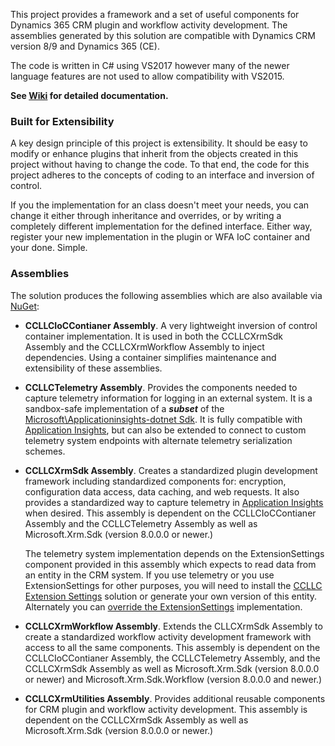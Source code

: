 This project provides a framework and a set of useful components for Dynamics 365 CRM plugin and workflow activity development. The assemblies generated by this solution are compatible with Dynamics CRM version 8/9 and Dynamics 365 (CE). 

The code is written in C# using VS2017 however many of the newer language features are not used to allow compatibility with VS2015. 

**See [Wiki](https://github.com/ScottColson/CCLLC.Xrm.Development/wiki) for detailed documentation.**


### Built for Extensibility
A key design principle of this project is extensibility. It should be easy to modify or enhance plugins that inherit from the objects created in this project without having to change the code. To that end, the code for this project adheres to the concepts of coding to an interface and inversion of control. 

If you the implementation for an class doesn't meet your needs, you can change it either through inheritance and overrides, or by writing a completely different implementation for the defined interface. Either way, register your new implementation in the plugin or WFA IoC container and your done. Simple.

### Assemblies

The solution produces the following assemblies which are also available via [NuGet](https://www.nuget.org/packages?q=CCLLC):

- **CCLLCIoCContianer Assembly**. A very lightweight inversion of control container implementation. It is used in both the CCLLCXrmSdk Assembly and the CCLLCXrmWorkflow Assembly to inject dependencies. Using a container simplifies maintenance and extensibility of these assemblies.

- **CCLLCTelemetry Assembly**. Provides the components needed to capture telemetry information for logging in an external system. It is a sandbox-safe implementation of a **_subset_** of the [Microsoft\Applicationinsights-dotnet Sdk](https://github.com/Microsoft/ApplicationInsights-dotnet). It is fully compatible with [Application Insights](https://azure.microsoft.com/en-us/services/application-insights/), but can also be extended to connect to custom telemetry system endpoints with alternate telemetry serialization schemes.

- **CCLLCXrmSdk Assembly**. Creates a standardized plugin development framework including standardized components for: encryption, configuration data access, data caching, and web requests. It also provides a standardized way to capture telemetry in [Application Insights](https://azure.microsoft.com/en-us/services/application-insights/) when desired. This assembly is dependent on the CCLLCIoCContianer Assembly and the CCLLCTelemetry Assembly as well as Microsoft.Xrm.Sdk (version 8.0.0.0 or newer.) 

    The telemetry system implementation depends on the ExtensionSettings component provided in this assembly which expects to read data from an entity in the CRM system. If you use telemetry or you use ExtensionSettings for other purposes, you will need to install the [CCLLC Extension Settings](https://github.com/ScottColson/CCLLC.Xrm.Development/wiki/CCLLC-Extension-Settings) solution or generate your own version of this entity. Alternately you can [override the ExtensionSettings](https://github.com/ScottColson/CCLLC.Xrm.Development/wiki/Overriding-Extension-Settings-Implementation) implementation.

- **CCLLCXrmWorkflow Assembly**. Extends the CLLCXrmSdk Assembly to create a standardized workflow activity development framework with access to all the same components. This assembly is dependent on the CCLLCIoCContianer Assembly, the CCLLCTelemetry Assembly, and the CCLLCXrmSdk Assembly as well as Microsoft.Xrm.Sdk (version 8.0.0.0 or newer) and Microsoft.Xrm.Sdk.Workflow (version 8.0.0.0 and newer.) 

- **CCLLCXrmUtilities Assembly**. Provides additional reusable components for CRM plugin and workflow activity development. This assembly is dependent on the CCLLCXrmSdk Assembly as well as Microsoft.Xrm.Sdk (version 8.0.0.0 or newer.)

